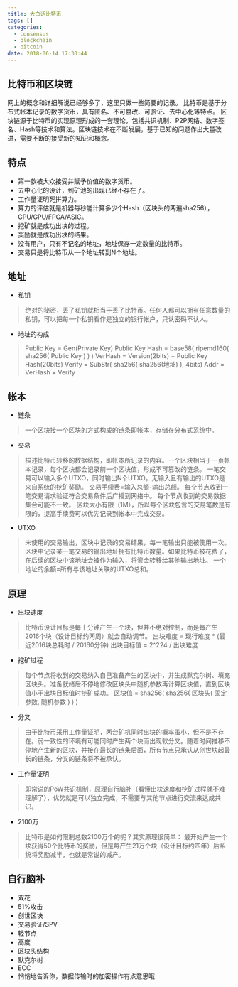 ```yaml
---
title: 大白话比特币
tags: []
categories:
  - consensus
  - blockchain
  - bitcoin
date: 2018-06-14 17:30:44
---
```


## 比特币和区块链
网上的概念和详细解说已经够多了，这里只做一些简要的记录。
比特币是基于分布式帐本记录的数字货币，具有匿名、不可篡改、可验证、去中心化等特点。
区块链源于比特币的实现原理形成的一套理论，包括共识机制、P2P网络、数字签名、Hash等技术和算法。区块链技术在不断发展，基于已知的问题作出大量改进，需要不断的接受新的知识和概念。

## 特点
- 第一款被大众接受并赋予价值的数字货币。
- 去中心化的设计，到矿池的出现已经不存在了。
- 工作量证明死拼算力。
- 算力的评估就是机器每秒能计算多少个Hash（区块头的两遍sha256），CPU/GPU/FPGA/ASIC。
- 挖矿就是成功出块的过程。
- 奖励就是成功出块的结果。
- 没有用户，只有不记名的地址，地址保存一定数量的比特币。
- 交易只是将比特币从一个地址转到N个地址。

## 地址
- 私钥
>绝对的秘密，丢了私钥就相当于丢了比特币。任何人都可以拥有任意数量的私钥，可以把每一个私钥看作是独立的银行帐户，只认密码不认人。

- 地址的构成
>Public Key = Gen(Private Key)
Public Key Hash = base58( ripemd160( sha256( Public Key ) ) )
VerHash = Version(2bits) + Public Key Hash(20bits)
Verify = SubStr( sha256( sha256(地址) ), 4bits)
Addr = VerHash + Verify

## 帐本
- 链条
>一个区块接一个区块的方式构成的链条即帐本，存储在分布式系统中。

- 交易
>描述比特币转移的数据结构，即帐本所记录的内容。一个区块相当于一页帐本记录，每个区块都会记录前一个区块值，形成不可篡改的链条。
一笔交易可以输入多个UTXO，同时输出N个UTXO。无输入且有输出的UTXO是来自系统的挖矿奖励。
交易手续费=输入总额-输出总额。
每个节点收到一笔交易请求验证符合交易条件后广播到网络中。
每个节点收到的交易数据集合可能不一致。
区块大小有限（1M），所以每个区块包含的交易笔数是有限的，提高手续费可以优先记录到帐本中完成交易。

- UTXO
>未使用的交易输出，区块中记录的交易结果，每一笔输出只能被使用一次。
区块中记录某一笔交易的输出地址拥有比特币数量。如果比特币被花费了，在后续的区块中该地址会被作为输入，将资金转移给其他输出地址。
一个地址的余额=所有与该地址关联的UTXO总和。

## 原理

- 出块速度
>比特币设计目标是每十分钟产生一个块，但并不绝对控制，而是每产生2016个块（设计目标约两周）就会自动调节。
出块难度 = 现行难度 * (最近2016块总耗时 / 20160分钟)
出块目标值 = 2^224 / 出块难度

- 挖矿过程
>每个节点将收到的交易纳入自己准备产生的区块中，并生成默克尔树、填充区块头。准备就绪后不停地修改区块头中随机参数再计算区块值，直到区块值小于出块目标值时挖矿成功。
区块值 = sha256( sha256( 区块头( 固定参数, 随机参数 ) ) )

- 分叉
>由于比特币采用工作量证明，两台矿机同时出块的概率虽小，但不是不存在。弱一致性的环境有可能同时产生两个块而出现软分叉。随着时间推移不停地产生新的区块，并接在最长的链条后面，所有节点只承认从创世块起最长的链条，分叉的链条将不被承认。

- 工作量证明
>即常说的PoW共识机制，原理自行脑补（看懂出块速度和挖矿过程就不难理解了），优势就是可以独立完成，不需要与其他节点进行交流来达成共识。

- 2100万
>比特币是如何限制总数2100万个的呢？其实原理很简单：
最开始产生一个块获得50个比特币的奖励，但是每产生21万个块（设计目标约四年）后系统将奖励减半，也就是常说的减产。

## 自行脑补
- 双花
- 51%攻击
- 创世区块
- 交易验证/SPV
- 轻节点
- 高度
- 区块头结构
- 默克尔树
- ECC
- 悄悄地告诉你，数据传输时的加密操作有点意思哦